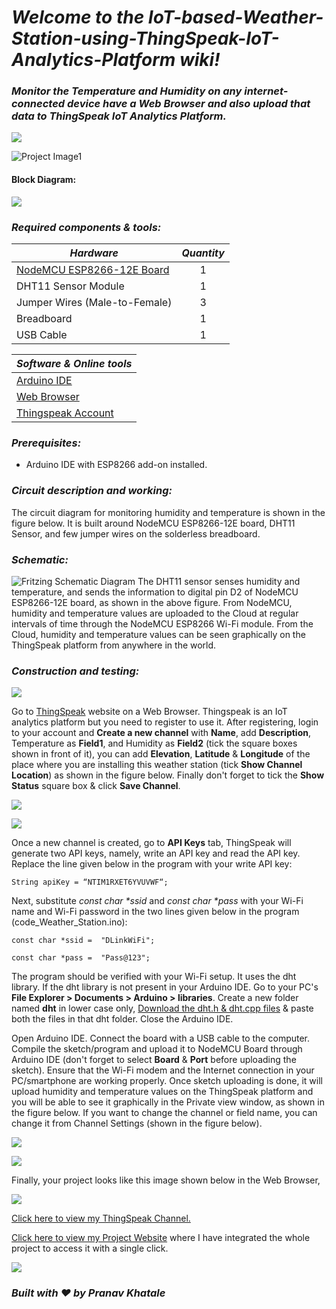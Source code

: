 # **_Welcome to the IoT-based-Weather-Station-using-ThingSpeak-IoT-Analytics-Platform wiki!_**
### _Monitor the Temperature and Humidity on any internet-connected device have a Web Browser and also upload that data to ThingSpeak IoT Analytics Platform._

![](https://github.com/pranavkhatale/IoT-based-Weather-Station-using-Thingspeak-IoT-Analytics-Platform/blob/master/Project%20Image1.jpg?raw=true)

![Project Image1](https://github.com/pranavkhatale/IoT-based-Weather-Station-using-Thingspeak-IoT-Analytics-Platform/blob/master/Project%20Image%203.jpg?raw=true)

#### **Block Diagram:**
![](https://github.com/pranavkhatale/IoT-based-Weather-Station-using-Thingspeak-IoT-Analytics/blob/master/Block%20Diagram.jpg?raw=true)

### _Required components & tools:_
| **_Hardware_** | **_Quantity_** |
|---| :---: |
| [NodeMCU ESP8266-12E Board](https://en.wikipedia.org/wiki/NodeMCU) | 1 |
| DHT11 Sensor Module | 1 |
| Jumper Wires (Male-to-Female) | 3 |
| Breadboard | 1 |
| USB Cable | 1 |

| **_Software & Online tools_** |
|---|
| [Arduino IDE](https://www.arduino.cc/en/Main/Software) |
| [Web Browser](https://en.wikipedia.org/wiki/Web_browser) |
| [Thingspeak Account](https://thingspeak.com/) |

### _Prerequisites:_
* Arduino IDE with ESP8266 add-on installed.

### _Circuit description and working:_
The circuit diagram for monitoring humidity and temperature is shown in the figure below. It is built around NodeMCU ESP8266-12E board, DHT11 Sensor, and few jumper wires on the solderless breadboard.

### _Schematic:_
![Fritzing Schematic Diagram](https://github.com/pranavkhatale/IoT-based-Weather-Station-using-Thingspeak-IoT-Analytics-Platform/blob/master/Fritzing%20Schematic.jpg?raw=true)
The DHT11 sensor senses humidity and temperature, and sends the information to digital pin D2 of NodeMCU ESP8266-12E board, as shown in the above figure. From NodeMCU, humidity and temperature values are uploaded to the Cloud at regular intervals of time through the NodeMCU ESP8266 Wi-Fi module. From the Cloud, humidity and temperature values can be seen graphically on the ThingSpeak platform from anywhere in the world.

### _Construction and testing:_

![](https://github.com/pranavkhatale/IoT-based-Weather-Station-using-Thingspeak-IoT-Analytics-Platform/blob/master/1.png?raw=true)

Go to [ThingSpeak](https://thingspeak.com/) website on a Web Browser.
Thingspeak is an IoT analytics platform but you need to register to use it. After registering, login to your account and **Create a new channel** with **Name**, add **Description**, Temperature as **Field1**, and Humidity as **Field2** (tick the square boxes shown in front of it), you can add **Elevation**, **Latitude** & **Longitude** of the place where you are installing this weather station (tick **Show Channel Location**) as shown in the figure below. Finally don't forget to tick the **Show Status** square box & click **Save Channel**.

![](https://github.com/pranavkhatale/IoT-based-Weather-Station-using-Thingspeak-IoT-Analytics-Platform/blob/master/2.png?raw=true)

![](https://github.com/pranavkhatale/IoT-based-Weather-Station-using-Thingspeak-IoT-Analytics-Platform/blob/master/3.png?raw=true)

Once a new channel is created, go to **API Keys** tab, ThingSpeak will generate two API keys, namely, write an API key and read the API key. Replace the line given below in the program with your write API key:

`String apiKey = “NTIM1RXET6YVUVWF“;`

Next, substitute _const char *ssid_ and _const char *pass_ with your Wi-Fi name and Wi-Fi password in the two lines given below in the program (code_Weather_Station.ino):

`const char *ssid =  "DLinkWiFi";`

`const char *pass =  "Pass@123";`

The program should be verified with your Wi-Fi setup. It uses the dht library. If the dht library is not present in your Arduino IDE. Go to your PC's **File Explorer > Documents > Arduino > libraries**. Create a new folder named **dht** in lower case only, [Download the dht.h & dht.cpp files](https://github.com/pranavkhatale/IoT-based-Weather-Station-using-ThingsSpeak-IoT-Analytics-Platform/tree/master/dht) & paste both the files in that dht folder. Close the Arduino IDE. 

Open Arduino IDE. Connect the board with a USB cable to the computer. Compile the sketch/program and upload it to NodeMCU Board through Arduino IDE (don't forget to select **Board** & **Port** before uploading the sketch). Ensure that the Wi-Fi modem and the Internet connection in your PC/smartphone are working properly. Once sketch uploading is done, it will upload humidity and temperature values on the ThingSpeak platform and you will be able to see it graphically in the Private view window, as shown in the figure below. If you want to change the channel or field name, you can change it from Channel Settings (shown in the figure below).

![](https://github.com/pranavkhatale/IoT-based-Weather-Station-using-Thingspeak-IoT-Analytics-Platform/blob/master/4.png?raw=true)

![](https://github.com/pranavkhatale/IoT-based-Weather-Station-using-Thingspeak-IoT-Analytics-Platform/blob/master/5.png?raw=true)

Finally, your project looks like this image shown below in the Web Browser,

![](https://github.com/pranavkhatale/IoT-based-Weather-Station-using-Thingspeak-IoT-Analytics-Platform/blob/master/6.png?raw=true)

[Click here to view my ThingSpeak Channel.](https://thingspeak.com/channels/952128)

[Click here to view my Project Website](https://sites.google.com/view/thingspeakiotweatherstation/home) where I have integrated the whole project to access it with a single click.

![](https://github.com/pranavkhatale/IoT-based-Weather-Station-using-Thingspeak-IoT-Analytics-Platform/blob/master/Project%20Image2.jpg?raw=true)

### _**Built with  ❤  by Pranav Khatale**_
